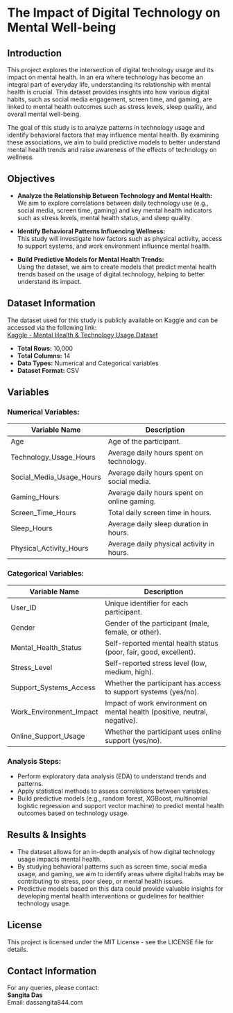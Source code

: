 # **The Impact of Digital Technology on Mental Well-being**

## **Introduction**

This project explores the intersection of digital technology usage and its impact on mental health. In an era where technology has become an integral part of everyday life, understanding its relationship with mental health is crucial. This dataset provides insights into how various digital habits, such as social media engagement, screen time, and gaming, are linked to mental health outcomes such as stress levels, sleep quality, and overall mental well-being.

The goal of this study is to analyze patterns in technology usage and identify behavioral factors that may influence mental health. By examining these associations, we aim to build predictive models to better understand mental health trends and raise awareness of the effects of technology on wellness.

## **Objectives**

- **Analyze the Relationship Between Technology and Mental Health:**  
  We aim to explore correlations between daily technology use (e.g., social media, screen time, gaming) and key mental health indicators such as stress levels, mental health status, and sleep quality.
  
- **Identify Behavioral Patterns Influencing Wellness:**  
  This study will investigate how factors such as physical activity, access to support systems, and work environment influence mental health.

- **Build Predictive Models for Mental Health Trends:**  
  Using the dataset, we aim to create models that predict mental health trends based on the usage of digital technology, helping to better understand its impact.

## **Dataset Information**

The dataset used for this study is publicly available on Kaggle and can be accessed via the following link:  
[Kaggle - Mental Health & Technology Usage Dataset](https://www.kaggle.com/datasets/waqi786/mental-health-and-technology-usage-dataset/data)

- **Total Rows:** 10,000  
- **Total Columns:** 14  
- **Data Types:** Numerical and Categorical variables  
- **Dataset Format:** CSV

## **Variables**

### **Numerical Variables:**

| **Variable Name**           | **Description**                                            |
|-----------------------------|------------------------------------------------------------|
| Age                         | Age of the participant.                                   |
| Technology_Usage_Hours      | Average daily hours spent on technology.                   |
| Social_Media_Usage_Hours    | Average daily hours spent on social media.                 |
| Gaming_Hours                | Average daily hours spent on online gaming.                |
| Screen_Time_Hours           | Total daily screen time in hours.                          |
| Sleep_Hours                 | Average daily sleep duration in hours.                     |
| Physical_Activity_Hours     | Average daily physical activity in hours.                  |

### **Categorical Variables:**

| **Variable Name**           | **Description**                                            |
|-----------------------------|------------------------------------------------------------|
| User_ID                     | Unique identifier for each participant.                    |
| Gender                      | Gender of the participant (male, female, or other).        |
| Mental_Health_Status        | Self-reported mental health status (poor, fair, good, excellent). |
| Stress_Level                | Self-reported stress level (low, medium, high).            |
| Support_Systems_Access      | Whether the participant has access to support systems (yes/no). |
| Work_Environment_Impact     | Impact of work environment on mental health (positive, neutral, negative). |
| Online_Support_Usage       | Whether the participant uses online support (yes/no).      |

### **Analysis Steps:**
- Perform exploratory data analysis (EDA) to understand trends and patterns.
- Apply statistical methods to assess correlations between variables.
- Build predictive models (e.g., random forest, XGBoost, multinomial logistic regression and support vector machine) to predict mental health outcomes based on technology usage.

## **Results & Insights**

- The dataset allows for an in-depth analysis of how digital technology usage impacts mental health.  
- By studying behavioral patterns such as screen time, social media usage, and gaming, we aim to identify areas where digital habits may be contributing to stress, poor sleep, or mental health issues.
- Predictive models based on this data could provide valuable insights for developing mental health interventions or guidelines for healthier technology usage.

## **License**

This project is licensed under the MIT License - see the LICENSE file for details.

## **Contact Information**

For any queries, please contact:  
**Sangita Das**  
Email: dassangita844.com 
